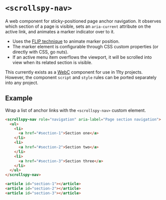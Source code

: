 # `<scrollspy-nav>`

A web component for sticky-positioned page anchor navigation. It observes which section of a page is visible, sets an `aria-current` attribute on the active link, and animates a marker indicator over to it.

- Uses the [FLIP technique](https://css-tricks.com/animating-layouts-with-the-flip-technique/) to animate marker position.
- The marker element is configurable through CSS custom properties (or directly with CSS, go nuts).
- If an active menu item overflows the viewport, it will be scrolled into view when its related section is visible.

This currently exists as a [WebC](https://www.11ty.dev/docs/languages/webc/) component for use in 11ty projects. However, the component `script` and `style` rules can be ported separately into any project.

## Example

Wrap a list of anchor links with the `<scrollspy-nav>` custom element.

```html
<scrollspy-nav role="navigation" aria-label="Page section navigation">
  <ul>
    <li>
      <a href="#section-1">Section one</a>
    </li>
    <li>
      <a href="#section-2">Section two</a>
    </li>
    <li>
      <a href="#section-3">Section three</a>
    </li>
  </ul>
</scrollspy-nav>

<article id="section-1"></article>
<article id="section-2"></article>
<article id="section-3"></article>
```
